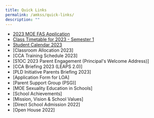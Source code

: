 ```yaml
---
title: Quick Links
permalink: /amkss/quick-links/
description: ""
---
```

* [2023 MOE FAS Application](https://staging.d2qcf83lbf7y8u.amplifyapp.com/about-us/moe-fas/)
* [Class Timetable for 2023 - Semester 1](/files/2023sem1timetable.pdf)
* [Student Calendar 2023](/files/studentcalender.pdf)
* [Classroom Allocation 2023]
* [CCA Training Schedule 2023]
* [S1OC 2023 Parent Engagement (Principal's Welcome Address)]
* [CCA Briefing 2023 (LEAPS 2.0)]
* [PLD Initiative Parents Briefing 2023]
* [Application Form for LOA]
* [Parent Support Group (PSG)]
* [MOE Sexuality Education in Schools]
* [School Achievements]
* [Mission, Vision & School Values]
* [Direct School Admission 2022]
* [Open House 2022]